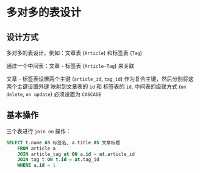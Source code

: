 # 多对多的表设计

## 设计方式

多对多的表设计，例如：文章表 (`Article`) 和标签表 (`Tag`)

通过一个中间表：文章 - 标签表 (`Article-Tag`) 来关联

文章 - 标签表设置两个主键 (`article_id`, `tag_id`) 作为复合主键，然后分别将这两个主键设置外键 映射到文章表的 `id` 和 标签表的 `id`,
中间表的级联方式 (`on delete`, `on update`) 必须设置为 `CASCADE`

## 基本操作

三个表进行 `join on` 操作：

```sql
SELECT t.name AS 标签名, a.title AS 文章标题
    FROM article a
    JOIN article_tag at ON a.id = at.article_id
    JOIN tag t ON t.id = at.tag_id
    WHERE a.id = 1
```
